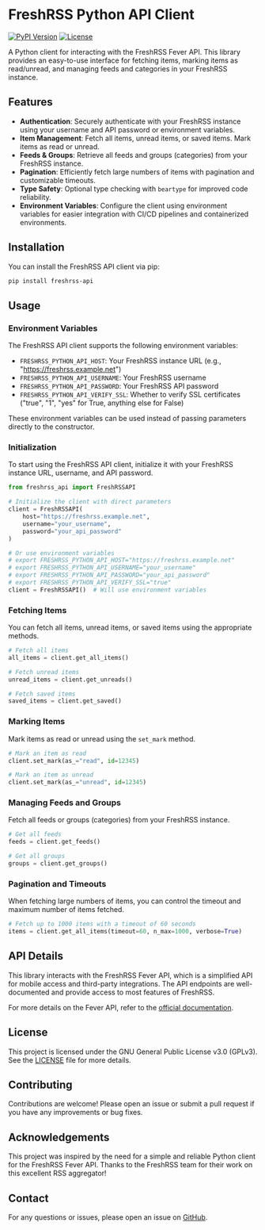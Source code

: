 # FreshRSS Python API Client

[![PyPI Version](https://img.shields.io/pypi/v/freshrss-api)](https://pypi.org/project/freshrss-api/)
[![License](https://img.shields.io/badge/license-GPLv3-blue)](LICENSE)

A Python client for interacting with the FreshRSS Fever API. This library provides an easy-to-use interface for fetching items, marking items as read/unread, and managing feeds and categories in your FreshRSS instance.

## Features

- **Authentication**: Securely authenticate with your FreshRSS instance using your username and API password or environment variables.
- **Item Management**: Fetch all items, unread items, or saved items. Mark items as read or unread.
- **Feeds & Groups**: Retrieve all feeds and groups (categories) from your FreshRSS instance.
- **Pagination**: Efficiently fetch large numbers of items with pagination and customizable timeouts.
- **Type Safety**: Optional type checking with `beartype` for improved code reliability.
- **Environment Variables**: Configure the client using environment variables for easier integration with CI/CD pipelines and containerized environments.

## Installation

You can install the FreshRSS API client via pip:

```bash
pip install freshrss-api
```

## Usage

### Environment Variables

The FreshRSS API client supports the following environment variables:

- `FRESHRSS_PYTHON_API_HOST`: Your FreshRSS instance URL (e.g., "https://freshrss.example.net")
- `FRESHRSS_PYTHON_API_USERNAME`: Your FreshRSS username
- `FRESHRSS_PYTHON_API_PASSWORD`: Your FreshRSS API password
- `FRESHRSS_PYTHON_API_VERIFY_SSL`: Whether to verify SSL certificates ("true", "1", "yes" for True, anything else for False)

These environment variables can be used instead of passing parameters directly to the constructor.

### Initialization

To start using the FreshRSS API client, initialize it with your FreshRSS instance URL, username, and API password.

```python
from freshrss_api import FreshRSSAPI

# Initialize the client with direct parameters
client = FreshRSSAPI(
    host="https://freshrss.example.net",
    username="your_username",
    password="your_api_password"
)

# Or use environment variables
# export FRESHRSS_PYTHON_API_HOST="https://freshrss.example.net"
# export FRESHRSS_PYTHON_API_USERNAME="your_username"
# export FRESHRSS_PYTHON_API_PASSWORD="your_api_password"
# export FRESHRSS_PYTHON_API_VERIFY_SSL="true"
client = FreshRSSAPI()  # Will use environment variables
```

### Fetching Items

You can fetch all items, unread items, or saved items using the appropriate methods.

```python
# Fetch all items
all_items = client.get_all_items()

# Fetch unread items
unread_items = client.get_unreads()

# Fetch saved items
saved_items = client.get_saved()
```

### Marking Items

Mark items as read or unread using the `set_mark` method.

```python
# Mark an item as read
client.set_mark(as_="read", id=12345)

# Mark an item as unread
client.set_mark(as_="unread", id=12345)
```

### Managing Feeds and Groups

Fetch all feeds or groups (categories) from your FreshRSS instance.

```python
# Get all feeds
feeds = client.get_feeds()

# Get all groups
groups = client.get_groups()
```

### Pagination and Timeouts

When fetching large numbers of items, you can control the timeout and maximum number of items fetched.

```python
# Fetch up to 1000 items with a timeout of 60 seconds
items = client.get_all_items(timeout=60, n_max=1000, verbose=True)
```

## API Details

This library interacts with the FreshRSS Fever API, which is a simplified API for mobile access and third-party integrations. The API endpoints are well-documented and provide access to most features of FreshRSS.

For more details on the Fever API, refer to the [official documentation](https://freshrss.github.io/FreshRSS/en/developers/06_Fever_API.html).

## License

This project is licensed under the GNU General Public License v3.0 (GPLv3). See the [LICENSE](LICENSE) file for more details.

## Contributing

Contributions are welcome! Please open an issue or submit a pull request if you have any improvements or bug fixes.

## Acknowledgements

This project was inspired by the need for a simple and reliable Python client for the FreshRSS Fever API. Thanks to the FreshRSS team for their work on this excellent RSS aggregator!

## Contact

For any questions or issues, please open an issue on [GitHub](https://github.com/your-repo/freshrss-api/issues).
